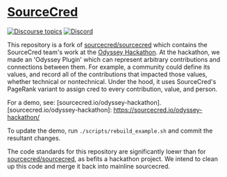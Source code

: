 # [SourceCred](https://sourcecred.io)

[![Discourse topics](https://img.shields.io/discourse/https/discourse.sourcecred.io/topics.svg)](https://discourse.sourcecred.io)
[![Discord](https://img.shields.io/discord/453243919774253079.svg)](https://discord.gg/tsBTgc9)

This repository is a fork of [sourcecred/sourcecred] which contains the
SourceCred team's work at the [Odyssey Hackathon]. At the hackathon, we made an
'Odyssey Plugin' which can represent arbitrary contributions and connections
between them. For example, a community could define its values, and record all
of the contributions that impacted those values, whether technical or
nontechnical. Under the hood, it uses SourceCred's PageRank variant to assign
cred to every contribution, value, and person.

[sourcecred/sourcecred]: https://github.com/sourcecred/sourcecred
[Odyssey Hackathon]: https://odyssey.org/odyssey-hackathon/

For a demo, see: [sourcecred.io/odyssey-hackathon].
[sourcecred.io/odyssey-hackathon]: https://sourcecred.io/odyssey-hackathon/

To update the demo, run `./scripts/rebuild_example.sh` and commit the resultant
changes.

The code standards for this repository are significantly loewr than for
[sourcecred/sourcecred], as befits a hackathon project. We intend to clean up
this code and merge it back into mainline sourcecred.


